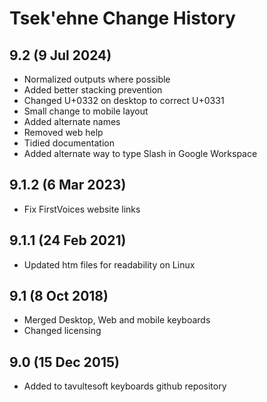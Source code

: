 Tsek'ehne Change History
============================
9.2 (9 Jul 2024)
-------------------
* Normalized outputs where possible
* Added better stacking prevention
* Changed U+0332 on desktop to correct U+0331
* Small change to mobile layout
* Added alternate names
* Removed web help
* Tidied documentation
* Added alternate way to type Slash in Google Workspace

9.1.2 (6 Mar 2023)
-------------------
* Fix FirstVoices website links

9.1.1 (24 Feb 2021)
-------------------
* Updated htm files for readability on Linux

9.1 (8 Oct 2018)
-----------------
* Merged Desktop, Web and mobile keyboards
* Changed licensing

9.0 (15 Dec 2015)
-----------------

* Added to tavultesoft keyboards github repository

